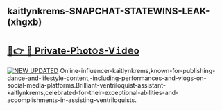 ## kaitlynkrems-SNAPCHAT-STATEWINS-LEAK-(xhgxb)


# <h2><a href="https://mediaupload.pro?-20M">🔗👉 🔴 Private-P𝚑ot𝚘𝚜-V𝚒d𝚎o</a></h2>

[![NEW UPDATED](https://i.imgur.com/0qMVB7G.gif)](https://mediaupload.pro?-20M)
Online-influencer-kaitlynkrems,known-for-publishing-dance-and-lifestyle-content,-including-performances-and-vlogs-on-social-media-platforms.Brilliant-ventriloquist-assistant-kaitlynkrems,celebrated-for-their-exceptional-abilities-and-accomplishments-in-assisting-ventriloquists.  